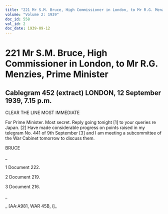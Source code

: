 ```yaml
---
title: "221 Mr S.M. Bruce, High Commissioner in London, to Mr R.G. Menzies, Prime Minister"
volume: "Volume 2: 1939"
doc_id: 558
vol_id: 2
doc_date: 1939-09-12
---
```


# 221 Mr S.M. Bruce, High Commissioner in London, to Mr R.G. Menzies, Prime Minister

## Cablegram 452 (extract) LONDON, 12 September 1939, 7.15 p.m.

CLEAR THE LINE MOST IMMEDIATE

For Prime Minister. Most secret. Reply going tonight [1] to your queries re Japan. [2] Have made considerable progress on points raised in my telegram No. 441 of 9th September [3] and I am meeting a subcommittee of the War Cabinet tomorrow to discuss them.

BRUCE

_

1 Document 222.

2 Document 219.

3 Document 216.

_

_ [AA:A981, WAR 45B, i]_
